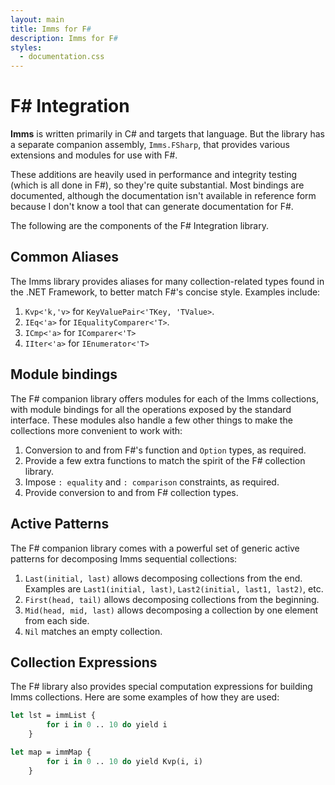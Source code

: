 ```yaml
---
layout: main
title: Imms for F#
description: Imms for F#
styles:
  - documentation.css
---
```

# F# Integration
**Imms** is written primarily in C# and targets that language. But the library has a separate companion assembly, `Imms.FSharp`, that provides various extensions and modules for use with F#.

These additions are heavily used in performance and integrity testing (which is all done in F#), so they're quite substantial. Most bindings are documented, although the documentation isn't available in reference form because I don't know a tool that can generate documentation for F#.

The following are the components of the F# Integration library.

## Common Aliases
The Imms library provides aliases for many collection-related types found in the .NET Framework, to better match F#'s concise style. Examples include:

1. `Kvp<'k,'v>` for `KeyValuePair<'TKey, 'TValue>`.
2. `IEq<'a>` for `IEqualityComparer<'T>`.
3. `ICmp<'a>` for `IComparer<'T>`
4. `IIter<'a>` for `IEnumerator<'T>`

## Module bindings
The F# companion library offers modules for each of the Imms collections, with module bindings for all the operations exposed by the standard interface. These modules also handle a few other things to make the collections more convenient to work with:

1. Conversion to and from F#'s function and `Option` types, as required.
2. Provide a few extra functions to match the spirit of the F# collection library.
3. Impose `: equality` and `: comparison` constraints, as required.
4. Provide conversion to and from F# collection types.

## Active Patterns
The F# companion library comes with a powerful set of generic active patterns for decomposing Imms sequential collections:

1. `Last(initial, last)` allows decomposing collections from the end. Examples are `Last1(initial, last)`, `Last2(initial, last1, last2)`, etc.
2. `First(head, tail)` allows decomposing collections from the beginning.
3. `Mid(head, mid, last)` allows decomposing a collection by one element from each side.
4. `Nil` matches an empty collection.

## Collection Expressions
The F# library also provides special computation expressions for building Imms collections. Here are some examples of how they are used:

```ocaml
let lst = immList {
        for i in 0 .. 10 do yield i
    }

let map = immMap {
        for i in 0 .. 10 do yield Kvp(i, i)
    }
```
